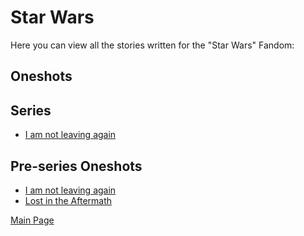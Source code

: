 # Star Wars

Here you can view all the stories written for the "Star Wars" Fandom:

## Oneshots

## Series
- [I am not leaving again](/Star%20Wars/Series/I%20am%20not%20leaving%20again/README.md)

## Pre-series Oneshots
- [I am not leaving again](/Star%20Wars/Oneshots/I%20am%20not%20leaving%20again%20(Pre-series)/README.md)
- [Lost in the Aftermath](/Star%20Wars/Oneshots/Lost%20in%20the%20Aftermath%20(Pre-series)/README.md)

[Main Page](/README.md)  